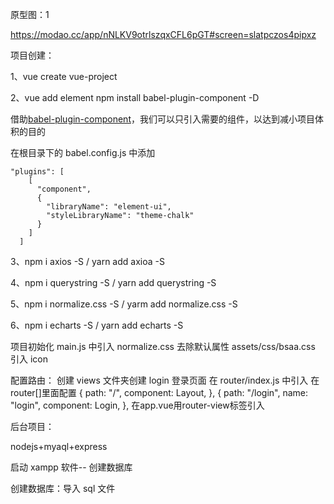 原型图：1

https://modao.cc/app/nNLKV9otrlszqxCFL6pGT#screen=slatpczos4pipxz

项目创建：

1、vue create vue-project

2、vue add element npm install babel-plugin-component -D

借助[babel-plugin-component](https://github.com/QingWei-Li/babel-plugin-component)，我们可以只引入需要的组件，以达到减小项目体积的目的

在根目录下的 babel.config.js 中添加

```
"plugins": [
    [
      "component",
      {
        "libraryName": "element-ui",
        "styleLibraryName": "theme-chalk"
      }
    ]
  ]
```

3、npm i axios -S / yarn add axioa -S

4、npm i querystring -S / yarn add querystring -S

5、npm i normalize.css -S / yarm add normalize.css -S

6、npm i echarts -S / yarn add echarts -S

项目初始化
main.js 中引入 normalize.css
去除默认属性 assets/css/bsaa.css
引入 icon

配置路由：
创建 views 文件夹创建 login 登录页面
在 router/index.js 中引入 在 router[]里面配置
{
path: "/",
component: Layout,
},
{
path: "/login",
name: "login",
component: Login,
},
在app.vue用router-view标签引入

后台项目：

nodejs+myaql+express

启动 xampp 软件-- 创建数据库

创建数据库：导入 sql 文件
